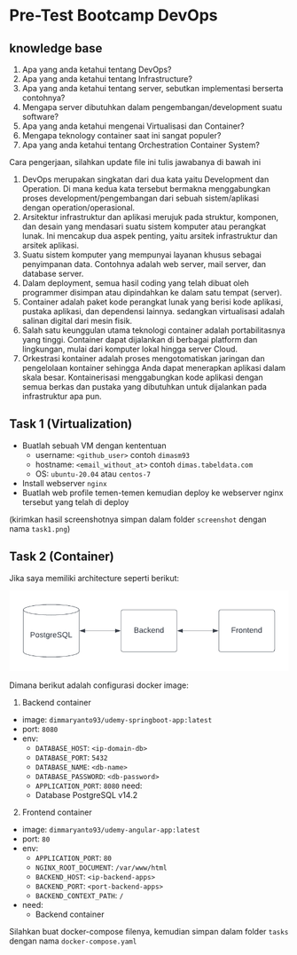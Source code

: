 # Pre-Test Bootcamp DevOps

## knowledge base

1. Apa yang anda ketahui tentang DevOps?
2. Apa yang anda ketahui tentang Infrastructure?
3. Apa yang anda ketahui tentang server, sebutkan implementasi berserta contohnya?
4. Mengapa server dibutuhkan dalam pengembangan/development suatu software?
5. Apa yang anda ketahui mengenai Virtualisasi dan Container?
6. Mengapa teknology container saat ini sangat populer?
7. Apa yang anda ketahui tentang Orchestration Container System?

Cara pengerjaan, silahkan update file ini tulis jawabanya di bawah ini

1. DevOps merupakan singkatan dari dua kata yaitu Development dan Operation. Di mana kedua kata tersebut bermakna menggabungkan proses development/pengembangan dari sebuah sistem/aplikasi dengan operation/operasional.
2. Arsitektur infrastruktur dan aplikasi merujuk pada struktur, komponen, dan desain yang mendasari suatu sistem komputer atau perangkat lunak. Ini mencakup dua aspek penting, yaitu arsitek infrastruktur dan arsitek aplikasi.
3. Suatu sistem komputer yang mempunyai layanan khusus sebagai penyimpanan data. Contohnya adalah web server, mail server, dan database server.
4. Dalam deployment, semua hasil coding yang telah dibuat oleh programmer disimpan atau dipindahkan ke dalam satu tempat (server).
5. Container adalah paket kode perangkat lunak yang berisi kode aplikasi, pustaka aplikasi, dan dependensi lainnya. sedangkan virtualisasi adalah salinan digital dari mesin fisik.
6. Salah satu keunggulan utama teknologi container adalah portabilitasnya yang tinggi. Container dapat dijalankan di berbagai platform dan lingkungan, mulai dari komputer lokal hingga server Cloud.
7. Orkestrasi kontainer adalah proses mengotomatiskan jaringan dan pengelolaan kontainer sehingga Anda dapat menerapkan aplikasi dalam skala besar. Kontainerisasi menggabungkan kode aplikasi dengan semua berkas dan pustaka yang dibutuhkan untuk dijalankan pada infrastruktur apa pun.
   
## Task 1 (Virtualization)

- Buatlah sebuah VM dengan kententuan
  - username: `<github_user>` contoh `dimasm93`
  - hostname: `<email_without_at>` contoh `dimas.tabeldata.com`
  - OS: `ubuntu-20.04` atau `centos-7`
- Install webserver `nginx`
- Buatlah web profile temen-temen kemudian deploy ke webserver nginx tersebut yang telah di deploy
  
(kirimkan hasil screenshotnya simpan dalam folder `screenshot` dengan nama `task1.png`)

## Task 2 (Container)

Jika saya memiliki architecture seperti berikut:

![container-apps](docs/images/01-container.png)

Dimana berikut adalah configurasi docker image:

1. Backend container
  - image: `dimmaryanto93/udemy-springboot-app:latest`
  - port: `8080`
  - env: 
    - `DATABASE_HOST`: `<ip-domain-db>`
    - `DATABASE_PORT`: `5432` 
    - `DATABASE_NAME`: `<db-name>`
    - `DATABASE_PASSWORD`: `<db-password>`
    - `APPLICATION_PORT`: `8080`
  need:
    - Database PostgreSQL v14.2
2. Frontend container
  - image: `dimmaryanto93/udemy-angular-app:latest`
  - port: `80`
  - env:
    - `APPLICATION_PORT`: `80`
    - `NGINX_ROOT_DOCUMENT`: `/var/www/html`
    - `BACKEND_HOST`: `<ip-backend-apps>`
    - `BACKEND_PORT`: `<port-backend-apps>`
    - `BACKEND_CONTEXT_PATH`: `/`
  - need:
    - Backend container

Silahkan buat docker-compose filenya, kemudian simpan dalam folder `tasks` dengan nama `docker-compose.yaml`

